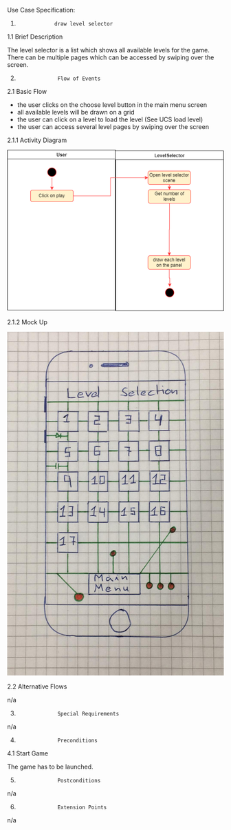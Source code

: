 

<Project LogicGame>

Use Case Specification: <Use-Case draw level selector>


1.                 draw level selector


1.1               Brief Description

The level selector is a list which shows all available levels for the game.
There can be multiple pages which can be accessed by swiping over the screen. 

2.                  Flow of Events

2.1               Basic Flow
* the user clicks on the choose level button in the main menu screen
* all available levels will be drawn on a grid
* the user can click on a level to load the level (See UCS load level)
* the user can access several level pages by swiping over the screen

2.1.1 Activity Diagram

![](activity%20diagram%20draw%20level%20selector.png)

2.1.2 Mock Up

![](mock%20up%20select%20level.jpg)

2.2               Alternative Flows

n/a

3.                  Special Requirements

n/a
 

4.                  Preconditions


4.1             Start Game  
 
The game has to be launched. 

5.                  Postconditions

n/a

6.                  Extension Points

n/a
 